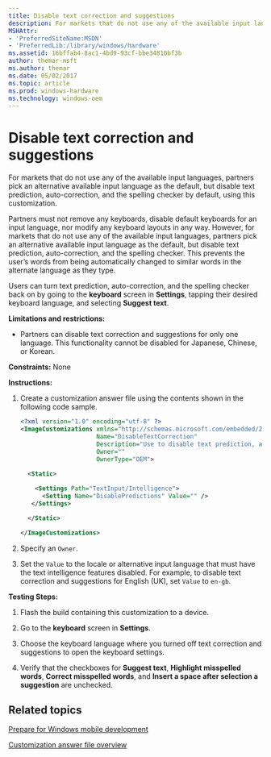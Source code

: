 ```yaml
---
title: Disable text correction and suggestions
description: For markets that do not use any of the available input languages, partners pick an alternative available input language as the default, but disable text prediction, auto-correction, and the spelling checker by default, using this customization.
MSHAttr:
- 'PreferredSiteName:MSDN'
- 'PreferredLib:/library/windows/hardware'
ms.assetid: 16bffab4-8ac1-4bd9-93cf-bbe34810bf3b
author: themar-msft
ms.author: themar
ms.date: 05/02/2017
ms.topic: article
ms.prod: windows-hardware
ms.technology: windows-oem
---
```


# Disable text correction and suggestions


For markets that do not use any of the available input languages, partners pick an alternative available input language as the default, but disable text prediction, auto-correction, and the spelling checker by default, using this customization.

Partners must not remove any keyboards, disable default keyboards for an input language, nor modify any keyboard layouts in any way. However, for markets that do not use any of the available input languages, partners pick an alternative available input language as the default, but disable text prediction, auto-correction, and the spelling checker. This prevents the user’s words from being automatically changed to similar words in the alternate language as they type.

Users can turn text prediction, auto-correction, and the spelling checker back on by going to the **keyboard** screen in **Settings**, tapping their desired keyboard language, and selecting **Suggest text**.

**Limitations and restrictions:**

-   Partners can disable text correction and suggestions for only one language. This functionality cannot be disabled for Japanese, Chinese, or Korean.

<a href="" id="constraints---none"></a>**Constraints:** None  

<a href="" id="instructions-"></a>**Instructions:**  
1.  Create a customization answer file using the contents shown in the following code sample.

    ```XML
    <?xml version="1.0" encoding="utf-8" ?>  
    <ImageCustomizations xmlns="http://schemas.microsoft.com/embedded/2004/10/ImageUpdate"  
                         Name="DisableTextCorrection"  
                         Description="Use to disable text prediction, auto-correction, and spelling checker for an alternative input language."  
                         Owner=""  
                         OwnerType="OEM"> 
      
      <Static>  

        <Settings Path="TextInput/Intelligence">  
          <Setting Name="DisablePredictions" Value="" />       
       </Settings>  

      </Static>

    </ImageCustomizations>
    ```

2.  Specify an `Owner`.

3.  Set the `Value` to the locale or alternative input language that must have the text intelligence features disabled. For example, to disable text correction and suggestions for English (UK), set `Value` to `en-gb`.

<a href="" id="testing-steps-"></a>**Testing Steps:**  
1.  Flash the build containing this customization to a device.

2.  Go to the **keyboard** screen in **Settings**.

3.  Choose the keyboard language where you turned off text correction and suggestions to open the keyboard settings.

4.  Verify that the checkboxes for **Suggest text**, **Highlight misspelled words**, **Correct misspelled words**, and **Insert a space after selection a suggestion** are unchecked.

## Related topics

[Prepare for Windows mobile development](https://docs.microsoft.com/en-us/windows-hardware/manufacture/mobile/preparing-for-windows-mobile-development)

[Customization answer file overview](https://docs.microsoft.com/en-us/windows-hardware/customize/mobile/mcsf/customization-answer-file)
